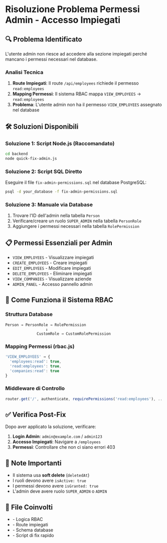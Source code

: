# Risoluzione Problema Permessi Admin - Accesso Impiegati

## 🔍 Problema Identificato

L'utente admin non riesce ad accedere alla sezione impiegati perché mancano i permessi necessari nel database.

### Analisi Tecnica

1. **Route Impiegati**: Il route `/api/employees` richiede il permesso `read:employees`
2. **Mapping Permessi**: Il sistema RBAC mappa `VIEW_EMPLOYEES` → `read:employees`
3. **Problema**: L'utente admin non ha il permesso `VIEW_EMPLOYEES` assegnato nel database

## 🛠️ Soluzioni Disponibili

### Soluzione 1: Script Node.js (Raccomandato)
```bash
cd backend
node quick-fix-admin.js
```

### Soluzione 2: Script SQL Diretto
Eseguire il file `fix-admin-permissions.sql` nel database PostgreSQL:
```bash
psql -d your_database -f fix-admin-permissions.sql
```

### Soluzione 3: Manuale via Database
1. Trovare l'ID dell'admin nella tabella `Person`
2. Verificare/creare un ruolo `SUPER_ADMIN` nella tabella `PersonRole`
3. Aggiungere i permessi necessari nella tabella `RolePermission`

## 📋 Permessi Essenziali per Admin

- `VIEW_EMPLOYEES` - Visualizzare impiegati
- `CREATE_EMPLOYEES` - Creare impiegati
- `EDIT_EMPLOYEES` - Modificare impiegati
- `DELETE_EMPLOYEES` - Eliminare impiegati
- `VIEW_COMPANIES` - Visualizzare aziende
- `ADMIN_PANEL` - Accesso pannello admin

## 🔧 Come Funziona il Sistema RBAC

### Struttura Database
```
Person → PersonRole → RolePermission
                  ↓
              CustomRole → CustomRolePermission
```

### Mapping Permessi (rbac.js)
```javascript
'VIEW_EMPLOYEES' → {
  'employees:read': true,
  'read:employees': true,
  'companies:read': true
}
```

### Middleware di Controllo
```javascript
router.get('/', authenticate, requirePermissions('read:employees'), ...)
```

## ✅ Verifica Post-Fix

Dopo aver applicato la soluzione, verificare:

1. **Login Admin**: `admin@example.com` / `admin123`
2. **Accesso Impiegati**: Navigare a `/employees`
3. **Permessi**: Controllare che non ci siano errori 403

## 🚨 Note Importanti

- Il sistema usa **soft delete** (`deletedAt`)
- I ruoli devono avere `isActive: true`
- I permessi devono avere `isGranted: true`
- L'admin deve avere ruolo `SUPER_ADMIN` o `ADMIN`

## 📁 File Coinvolti

- <mcfile name="rbac.js" path="/Users/matteo.michielon/project 2.0/backend/middleware/rbac.js"></mcfile> - Logica RBAC
- <mcfile name="employees-routes.js" path="/Users/matteo.michielon/project 2.0/backend/routes/employees-routes.js"></mcfile> - Route impiegati
- <mcfile name="schema.prisma" path="/Users/matteo.michielon/project 2.0/backend/prisma/schema.prisma"></mcfile> - Schema database
- <mcfile name="quick-fix-admin.js" path="/Users/matteo.michielon/project 2.0/backend/quick-fix-admin.js"></mcfile> - Script di fix rapido